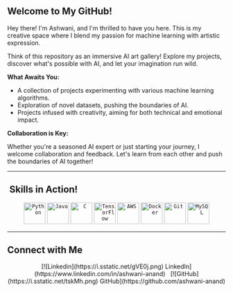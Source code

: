##  Welcome to My GitHub!

Hey there! I'm Ashwani, and I'm thrilled to have you here. This is my creative space where I blend my passion for machine learning with artistic expression.

Think of this repository as an immersive AI art gallery! Explore my projects, discover what's possible with AI, and let your imagination run wild.

 **What Awaits You:**

* A collection of projects experimenting with various machine learning algorithms.
* Exploration of novel datasets, pushing the boundaries of AI.
* Projects infused with creativity, aiming for both technical and emotional impact.

 **Collaboration is Key:**

Whether you're a seasoned AI expert or just starting your journey, I welcome collaboration and feedback. Let's learn from each other and push the boundaries of AI together!

---

## ️ Skills in Action!


<div align="center">
	<code><img width="50" src="https://user-images.githubusercontent.com/25181517/183423507-c056a6f9-1ba8-4312-a350-19bcbc5a8697.png" alt="Python" title="Python"/></code>
	<code><img width="50" src="https://user-images.githubusercontent.com/25181517/117201156-9a724800-adec-11eb-9a9d-3cd0f67da4bc.png" alt="Java" title="Java"/></code>
	<code><img width="50" src="https://user-images.githubusercontent.com/25181517/192106070-46255bcf-65e6-4c6b-a296-bf8d0d8fb2a7.png" alt="C" title="C"/></code>
	<code><img width="50" src="https://user-images.githubusercontent.com/25181517/223639822-2a01e63a-a7f9-4a39-8930-61431541bc06.png" alt="TensorFlow" title="TensorFlow"/></code>
	<code><img width="50" src="https://user-images.githubusercontent.com/25181517/183896132-54262f2e-6d98-41e3-8888-e40ab5a17326.png" alt="AWS" title="AWS"/></code>
	<code><img width="50" src="https://user-images.githubusercontent.com/25181517/117207330-263ba280-adf4-11eb-9b97-0ac5b40bc3be.png" alt="Docker" title="Docker"/></code>
	<code><img width="50" src="https://user-images.githubusercontent.com/25181517/192108372-f71d70ac-7ae6-4c0d-8395-51d8870c2ef0.png" alt="Git" title="Git"/></code>
	<code><img width="50" src="https://user-images.githubusercontent.com/25181517/183896128-ec99105a-ec1a-4d85-b08b-1aa1620b2046.png" alt="MySQL" title="MySQL"/></code>
</div>

---

##  Connect with Me

<div align="center">
  [![Linkedin](https://i.sstatic.net/gVE0j.png) LinkedIn](https://www.linkedin.com/in/ashwani-anand)
  &nbsp;
  [![GitHub](https://i.sstatic.net/tskMh.png) GitHub](https://github.com/ashwani-anand)
</div>
